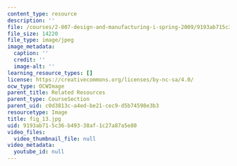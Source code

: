 ```yaml
---
content_type: resource
description: ''
file: /courses/2-007-design-and-manufacturing-i-spring-2009/9193ab715c36b49338af1c27a87a5e80_fig_13.jpg
file_size: 14220
file_type: image/jpeg
image_metadata:
  caption: ''
  credit: ''
  image-alt: ''
learning_resource_types: []
license: https://creativecommons.org/licenses/by-nc-sa/4.0/
ocw_type: OCWImage
parent_title: Related Resources
parent_type: CourseSection
parent_uid: c0d3813c-a4ed-be21-cec9-d5b74598e3b3
resourcetype: Image
title: fig_13.jpg
uid: 9193ab71-5c36-b493-38af-1c27a87a5e80
video_files:
  video_thumbnail_file: null
video_metadata:
  youtube_id: null
---
```

